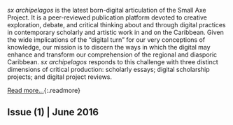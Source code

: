 *sx archipelagos* is the latest born-digital articulation of the Small Axe Project. It is a peer-reviewed publication platform devoted to creative exploration, debate, and critical thinking about and through digital practices in contemporary scholarly and artistic work in and on the Caribbean. Given the wide implications of the “digital turn” for our very conceptions of knowledge, our mission is to discern the ways in which the digital may enhance and transform our comprehension of the regional and diasporic Caribbean. *sx archipelagos* responds to this challenge with three distinct dimensions of critical production: scholarly essays; digital scholarship projects; and digital project reviews.

[Read more...]({{site.baseurl}}/about.html){:.readmore}

## Issue (1) | June 2016

